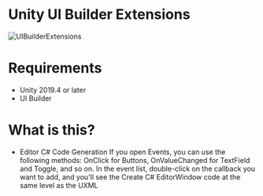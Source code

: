 
# Unity UI Builder Extensions

![UIBuilderExtensions](https://user-images.githubusercontent.com/8216996/88447895-31c86900-ce73-11ea-9809-73a3c26bd2b8.gif)

# Requirements

* Unity 2019.4 or later
* UI Builder

# What is this?

* Editor C# Code Generation
If you open Events, you can use the following methods: OnClick for Buttons, OnValueChanged for TextField and Toggle, and so on.
In the event list, double-click on the callback you want to add, and you'll see the
Create C# EditorWindow code at the same level as the UXML